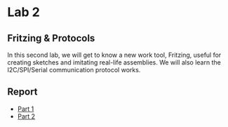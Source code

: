 #  Lab 2 

## Fritzing & Protocols
In this second lab, we will get to know a new work tool, Fritzing, useful for creating sketches and imitating real-life assemblies. We will also learn the I2C/SPI/Serial communication protocol works.


## Report
- [Part 1](report/1)
- [Part 2](report/2)

